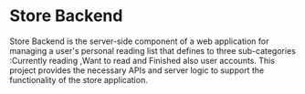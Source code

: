 # Store Backend
Store Backend is the server-side component of a web application for managing a user's personal reading list that defines to three sub-categories :Currently reading ,Want to read and Finished also user accounts. This project provides the necessary APIs and server logic to support the functionality of the store application.
